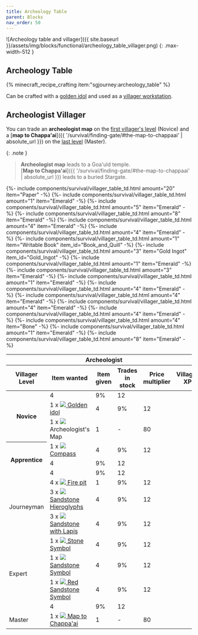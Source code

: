 ```yaml
---
title: Archeology Table
parent: Blocks
nav_order: 50
---
```


![Archeology table and villager]({{ site.baseurl }}/assets/img/blocks/functional/archeology_table_villager.png)
{: .max-width-512 }

## Archeology Table
{% minecraft_recipe_crafting item:"sgjourney:archeology_table" %}

Can be crafted with a [golden idol](/blocks/golden-idol/) and used as a [villager workstation](https://minecraft.wiki/w/Villager#Job_site_blocks).

## Archeologist Villager
You can trade an __archeologist map__ on the [first villager's level](https://minecraft.wiki/w/Trading#Level) (Novice)
and a [__map to Chappa'ai__]({{ '/survival/finding-gate/#the-map-to-chappaai' | absolute_url }}) on the [last level](https://minecraft.wiki/w/Trading#Level) (Master).

{: .note }
> __Archeologist map__ leads to a Goa'uld temple.  
> [__Map to Chappa'ai__]({{ '/survival/finding-gate/#the-map-to-chappaai' | absolute_url }}) leads to a buried Stargate.

[//]: # (a simple css limited only to this table to set image size)
<style>
.img-max-height-16 img {
  max-height: 16px;
}
</style>

<table class="text-center img-max-height-16">
  <thead>
    <tr><th colspan="8">Archeologist</th></tr>
    <tr>
        <th>Villager Level</th>
        <th>Item wanted</th>
        <th>Item given</th>
        <th>Trades in stock</th>
        <th>Price multiplier</th>
        <th>Villager XP</th>
    </tr>
  </thead>
  <tbody>
    <tr>
      <th rowspan="3">Novice</th>
      {%- include components/survival/villager_table_td.html amount="20" item="Paper" -%}
      {%- include components/survival/villager_table_td.html amount="1" item="Emerald" -%}
      <td>4</td>
      <td>9%</td>
      <td>12</td>
    </tr>
    <tr>
      <td>1 x <a href="{{ '/blocks/golden-idol/' | absolute_url}}"><img class="vertical-text-bottom" src="{{ '/assets/img/items/crafting/sgjourney/golden_idol.png' | absolute_url }}" /> Golden idol</a></td>
      {%- include components/survival/villager_table_td.html amount="5" item="Emerald" -%}
      <td>4</td>
      <td>9%</td>
      <td>12</td>
    </tr>
    <tr>
      {%- include components/survival/villager_table_td.html amount="8" item="Emerald" -%}
      <td>1 x <img class="vertical-text-bottom" src="https://minecraft.wiki/images/Invicon_Map.png" /> Archeologist's Map</td>
      <td>1</td>
      <td>-</td>
      <td>80</td>
    </tr>
    <tr>
      <th rowspan="3">Apprentice</th>
      {%- include components/survival/villager_table_td.html amount="4" item="Emerald" -%}
      <td>1 x <a href="https://minecraft.wiki/w/Compass"><img class="vertical-text-bottom" src="https://minecraft.wiki/images/Invicon_Compass.gif" /> Compass</a></td>
      <td>4</td>
      <td>9%</td>
      <td>12</td>
    </tr>
    <tr>
      {%- include components/survival/villager_table_td.html amount="4" item="Emerald" -%}
      {%- include components/survival/villager_table_td.html amount="1" item="Writable Book" item_id="Book_and_Quill" -%}
      <td>4</td>
      <td>9%</td>
      <td>12</td>
    </tr>
    <tr>
      {%- include components/survival/villager_table_td.html amount="3" item="Gold Ingot" item_id="Gold_Ingot" -%}
      {%- include components/survival/villager_table_td.html amount="1" item="Emerald" -%}
      <td>4</td>
      <td>9%</td>
      <td>12</td>
    </tr>
    <tr>
      <td rowspan="3">Journeyman</td>
      {%- include components/survival/villager_table_td.html amount="3" item="Emerald" -%}
      <td>4 x <a href="{{ '/blocks/fire-pit/' | absolute_url}}"><img class="vertical-text-bottom" src="{{ '/assets/img/items/crafting/sgjourney/fire_pit.png' | absolute_url }}" /> Fire pit</a></td>
      <td>1</td>
      <td>9%</td>
      <td>12</td>
    </tr>
    <tr>
      <td>3 x <a href="{{ '/blocks/building-blocks/#sandstone-hieroglyphs' | absolute_url}}"><img class="vertical-text-bottom" src="{{ '/assets/img/items/crafting/sgjourney/sandstone_hieroglyphs.png' | absolute_url }}" /> Sandstone Hieroglyphs</a></td>
      {%- include components/survival/villager_table_td.html amount="1" item="Emerald" -%}
      <td>4</td>
      <td>9%</td>
      <td>12</td>
    </tr>
    <tr>
      {%- include components/survival/villager_table_td.html amount="4" item="Emerald" -%}
      <td>3 x <a href="{{ '/blocks/building-blocks/#sandstone-with-lapis' | absolute_url}}"><img class="vertical-text-bottom" src="{{ '/assets/img/items/crafting/sgjourney/sandstone_with_lapis.png' | absolute_url }}" /> Sandstone with Lapis</a></td>
      <td>4</td>
      <td>9%</td>
      <td>12</td>
    </tr>
    <tr>
      <td rowspan="4">Expert</td>
      {%- include components/survival/villager_table_td.html amount="4" item="Emerald" -%}
      <td>1 x <a href="{{ '/blocks/symbol-block' | absolute_url}}"><img class="vertical-text-bottom" src="{{ '/assets/img/items/crafting/sgjourney/stone_symbol.png' | absolute_url }}" /> Stone Symbol</a></td>
      <td>4</td>
      <td>9%</td>
      <td>12</td>
    </tr>
    <tr>
      {%- include components/survival/villager_table_td.html amount="4" item="Emerald" -%}
      <td>1 x <a href="{{ '/blocks/symbol-block' | absolute_url}}"><img class="vertical-text-bottom" src="{{ '/assets/img/items/crafting/sgjourney/sandstone_symbol.png' | absolute_url }}" /> Sandstone Symbol</a></td>
      <td>4</td>
      <td>9%</td>
      <td>12</td>
    </tr>
    <tr>
      {%- include components/survival/villager_table_td.html amount="4" item="Emerald" -%}
      <td>1 x <a href="{{ '/blocks/symbol-block' | absolute_url}}"><img class="vertical-text-bottom" src="{{ '/assets/img/items/crafting/sgjourney/red_sandstone_symbol.png' | absolute_url }}" /> Red Sandstone Symbol</a></td>
      <td>4</td>
      <td>9%</td>
      <td>12</td>
    </tr>
    <tr>
      {%- include components/survival/villager_table_td.html amount="4" item="Bone" -%}
      {%- include components/survival/villager_table_td.html amount="1" item="Emerald" -%}
      <td>4</td>
      <td>9%</td>
      <td>12</td>
    </tr>
    <tr>
      <td>Master</td>
      {%- include components/survival/villager_table_td.html amount="8" item="Emerald" -%}
      <td>1 x <a href="{{ '/survival/finding-gate/#the-map-to-chappaai' | absolute_url }}"><img class="vertical-text-bottom" src="https://minecraft.wiki/images/Invicon_Map.png" /> Map to Chappa'ai</a></td>
      <td>1</td>
      <td>-</td>
      <td>80</td>
    </tr>
  </tbody>
</table>
